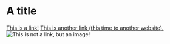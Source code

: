 # A title

[This is a link!](https://duckduckgo.com)
[This is another link (this time to another website).](https://kde.org)
![This is not a link, but an image!](https://wallpapercave.com/wp/YHSuCPt.jpg)